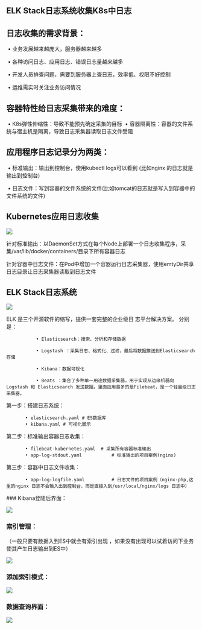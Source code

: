 ## ELK Stack日志系统收集K8s中日志

## 日志收集的需求背景：



​			• 业务发展越来越庞大，服务器越来越多

​			• 各种访问日志、应用日志、错误日志量越来越多

​			• 开发人员排查问题，需要到服务器上查日志，效率低、权限不好控制

​			• 运维需实时关注业务访问情况





## 容器特性给日志采集带来的难度：

​			• K8s弹性伸缩性：导致不能预先确定采集的目标
​			• 容器隔离性：容器的文件系统与宿主机是隔离，导致日志采集器读取日志文件受阻






## 应用程序日志记录分为两类：

​			• 标准输出：输出到控制台，使用kubectl logs可以看到 (比如nginx 的日志就是输出到控制台)

​			• 日志文件：写到容器的文件系统的文件(比如tomcat的日志就是写入到容器中的文件系统的文件)






## Kubernetes应用日志收集

![](http://jpg.fxkjnj.com/soft/kubernetes/ELK-1.png)



针对标准输出：以DaemonSet方式在每个Node上部署一个日志收集程序，采集/var/lib/docker/containers/目录下所有容器日志



针对容器中日志文件：在Pod中增加一个容器运行日志采集器，使用emtyDir共享日志目录让日志采集器读取到日志文件





## ELK Stack日志系统

![](http://jpg.fxkjnj.com/soft/kubernetes/ELK-2.png)
<hr1>

ELK 是三个开源软件的缩写，提供一套完整的企业级日  志平台解决方案。
分别是：

      ​			• Elasticsearch：搜索、分析和存储数据

      ​			• Logstash ：采集日志、格式化、过滤，最后将数据推送到Elasticsearch存储

      ​			• Kibana：数据可视化

      ​			• Beats ：集合了多种单一用途数据采集器，用于实现从边缘机器向 Logstash 和 Elasticsearch 发送数据。里面应用最多的是Filebeat，是一个轻量级日志采集器。



第一步：搭建日志系统：

      ​		• elasticsearch.yaml # ES数据库
      ​		• kibana.yaml # 可视化展示


<hr1>
第二步：标准输出容器日志收集：

      ​		• filebeat-kubernetes.yaml 	# 采集所有容器标准输出
      ​		• app-log-stdout.yaml 			# 标准输出的项目案例(nginx)


<hr1>
第三步：容器中日志文件收集：

      ​		• app-log-logfile.yaml 			# 日志文件的项目案例（nginx-php,这里的nginx 日志不会输入出到控制台，而是直接入到/usr/local/nginx/logs 日志中）


<hr1>
### Kibana登陆后界面：



![](http://jpg.fxkjnj.com/soft/kubernetes/ELK-4.png)





### 索引管理：

（一般只要有数据入到ES中就会有索引出现 ，如果没有出现可以试着访问下业务使其产生日志输出到ES中）

![](http://jpg.fxkjnj.com/soft/kubernetes/ELK-6.png)



### 添加索引模式：



![](http://jpg.fxkjnj.com/soft/kubernetes/ELK-7.png)



### 数据查询界面：

![](http://jpg.fxkjnj.com/soft/kubernetes/ELK-5.png)
